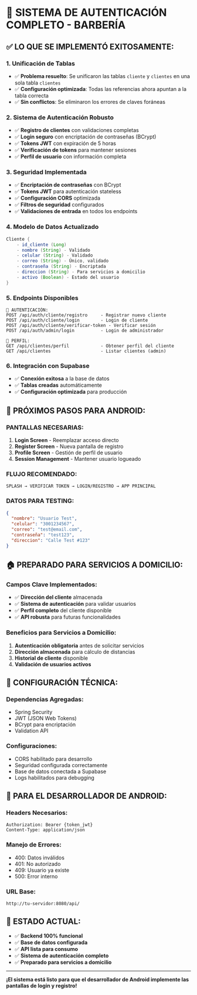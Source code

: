 # 🔐 SISTEMA DE AUTENTICACIÓN COMPLETO - BARBERÍA

## ✅ **LO QUE SE IMPLEMENTÓ EXITOSAMENTE:**

### 1. **Unificación de Tablas**
- ✅ **Problema resuelto**: Se unificaron las tablas `cliente` y `clientes` en una sola tabla `clientes`
- ✅ **Configuración optimizada**: Todas las referencias ahora apuntan a la tabla correcta
- ✅ **Sin conflictos**: Se eliminaron los errores de claves foráneas

### 2. **Sistema de Autenticación Robusto**
- ✅ **Registro de clientes** con validaciones completas
- ✅ **Login seguro** con encriptación de contraseñas (BCrypt)
- ✅ **Tokens JWT** con expiración de 5 horas
- ✅ **Verificación de tokens** para mantener sesiones
- ✅ **Perfil de usuario** con información completa

### 3. **Seguridad Implementada**
- ✅ **Encriptación de contraseñas** con BCrypt
- ✅ **Tokens JWT** para autenticación stateless
- ✅ **Configuración CORS** optimizada
- ✅ **Filtros de seguridad** configurados
- ✅ **Validaciones de entrada** en todos los endpoints

### 4. **Modelo de Datos Actualizado**
```java
Cliente {
    - id_cliente (Long)
    - nombre (String) - Validado
    - celular (String) - Validado
    - correo (String) - Único, validado
    - contraseña (String) - Encriptada
    - direccion (String) - Para servicios a domicilio
    - activo (Boolean) - Estado del usuario
}
```

### 5. **Endpoints Disponibles**
```
🔐 AUTENTICACIÓN:
POST /api/auth/cliente/registro     - Registrar nuevo cliente
POST /api/auth/cliente/login        - Login de cliente
POST /api/auth/cliente/verificar-token - Verificar sesión
POST /api/auth/admin/login          - Login de administrador

👤 PERFIL:
GET /api/clientes/perfil            - Obtener perfil del cliente
GET /api/clientes                   - Listar clientes (admin)
```

### 6. **Integración con Supabase**
- ✅ **Conexión exitosa** a la base de datos
- ✅ **Tablas creadas** automáticamente
- ✅ **Configuración optimizada** para producción

## 🚀 **PRÓXIMOS PASOS PARA ANDROID:**

### **PANTALLAS NECESARIAS:**
1. **Login Screen** - Reemplazar acceso directo
2. **Register Screen** - Nueva pantalla de registro
3. **Profile Screen** - Gestión de perfil de usuario
4. **Session Management** - Mantener usuario logueado

### **FLUJO RECOMENDADO:**
```
SPLASH → VERIFICAR TOKEN → LOGIN/REGISTRO → APP PRINCIPAL
```

### **DATOS PARA TESTING:**
```json
{
  "nombre": "Usuario Test",
  "celular": "3001234567",
  "correo": "test@email.com",
  "contraseña": "test123",
  "direccion": "Calle Test #123"
}
```

## 🏠 **PREPARADO PARA SERVICIOS A DOMICILIO:**

### **Campos Clave Implementados:**
- ✅ **Dirección del cliente** almacenada
- ✅ **Sistema de autenticación** para validar usuarios
- ✅ **Perfil completo** del cliente disponible
- ✅ **API robusta** para futuras funcionalidades

### **Beneficios para Servicios a Domicilio:**
1. **Autenticación obligatoria** antes de solicitar servicios
2. **Dirección almacenada** para cálculo de distancias
3. **Historial de cliente** disponible
4. **Validación de usuarios activos**

## 🔧 **CONFIGURACIÓN TÉCNICA:**

### **Dependencias Agregadas:**
- Spring Security
- JWT (JSON Web Tokens)
- BCrypt para encriptación
- Validation API

### **Configuraciones:**
- CORS habilitado para desarrollo
- Seguridad configurada correctamente
- Base de datos conectada a Supabase
- Logs habilitados para debugging

## 📱 **PARA EL DESARROLLADOR DE ANDROID:**

### **Headers Necesarios:**
```
Authorization: Bearer {token_jwt}
Content-Type: application/json
```

### **Manejo de Errores:**
- 400: Datos inválidos
- 401: No autorizado
- 409: Usuario ya existe
- 500: Error interno

### **URL Base:**
```
http://tu-servidor:8080/api/
```

## 🎯 **ESTADO ACTUAL:**
- ✅ **Backend 100% funcional**
- ✅ **Base de datos configurada**
- ✅ **API lista para consumo**
- ✅ **Sistema de autenticación completo**
- ✅ **Preparado para servicios a domicilio**

---

**¡El sistema está listo para que el desarrollador de Android implemente las pantallas de login y registro!**
